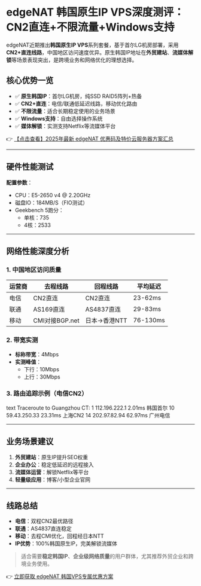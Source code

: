 # edgeNAT 韩国原生IP VPS深度测评：CN2直连+不限流量+Windows支持

edgeNAT近期推出**韩国原生IP VPS**系列套餐，基于首尔LG机房部署，采用**CN2+直连线路**，中国地区访问速度优异。原生韩国IP地址在**外贸建站**、**流媒体解锁**等场景表现突出，是跨境业务和网络优化的理想选择。

## 核心优势一览
- ✅ **原生韩国IP**：首尔LG机房，纯SSD RAID5阵列+热备
- ✅ **CN2+直连**：电信/联通低延迟线路，移动优化路由
- ✅ **不限流量**：适合长期稳定使用的业务场景
- ✅ **Windows支持**：自由选择操作系统
- ✅ **媒体解锁**：实测支持Netflix等流媒体平台

👉 [【点击查看】2025年最新 edgeNAT 优惠码及特价云服务器方案汇总](https://bit.ly/edgenat)

---

## 硬件性能测试
**配置参数**：
- CPU：E5-2650 v4 @ 2.20GHz
- 磁盘IO：184MB/S（FIO测试）
- Geekbench 5跑分：
  - 单核：735 
  - 4核：2533

---

## 网络性能深度分析
### 1. 中国地区访问质量
| 运营商 | 去程线路       | 回程线路       | 平均延迟 |
|--------|----------------|----------------|----------|
| 电信   | CN2直连        | CN2直连        | 23-62ms  |
| 联通   | AS169直连      | AS4837直连     | 29-83ms  |
| 移动   | CMI对接BGP.net | 日本→香港NTT   | 76-130ms |

### 2. 带宽实测
- **标称带宽**：4Mbps
- **实测峰值**：
  - 下行：10Mbps
  - 上行：30Mbps

### 3. 路由追踪示例（电信CN2）
text
Traceroute to Guangzhou CT:
1  112.196.222.1  2.01ms 韩国首尔
10 59.43.250.33  23.31ms 上海CN2
14 202.97.82.94  62.97ms 广州电信

---

## 业务场景建议
1. **外贸建站**：原生IP提升SEO权重
2. **企业办公**：稳定低延迟的远程接入
3. **流媒体运营**：解锁Netflix等平台
4. **轻量级应用**：博客/小型企业官网

---

## 线路总结
- **电信**：双程CN2最优路径
- **联通**：AS4837直连稳定
- **移动**：去程CMI优化，回程经日本NTT
- **IP优势**：100%韩国原生IP，完美解锁流媒体

> 适合需要**稳定韩国IP**、**企业级网络质量**的用户群体，尤其推荐外贸企业和跨境业务使用。

👉 [立即获取 edgeNAT 韩国VPS专属优惠方案](https://bit.ly/edgenat)